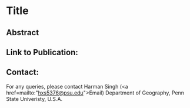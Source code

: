 # Title

## Abstract
 
## Link to Publication:

## Contact:

For any queries, please contact
Harman Singh 
(<a href=mailto:"hxs5376@psu.edu">Email</a>)
Department of Geography, 
Penn State Univeristy, U.S.A.
